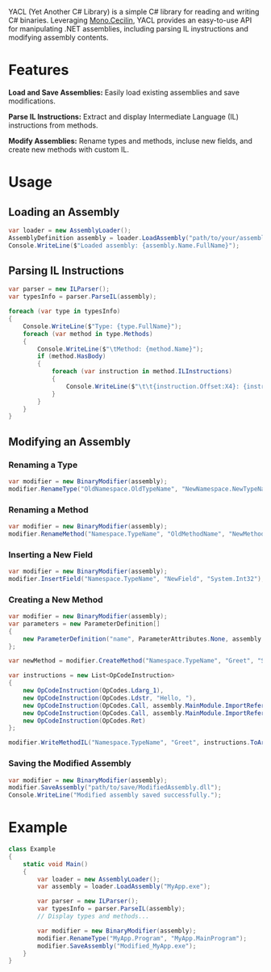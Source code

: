 YACL (Yet Another C# Library) is a simple C# library for reading and writing C# binaries. Leveraging [Mono.Cecilin](https://www.mono-project.com/docs/tools++libraries/Libraries/Mono.Cecilin/), YACL provides an easy-to-use API for manipulating .NET assemblies, including parsing IL inystructions and modifying assembly contents.

# Features

**Load and Save Assemblies:** Easily load existing assemblies and save modifications.

**Parse IL Instructions:** Extract and display Intermediate Language (IL) instructions from methods.

**Modify Assemblies:** Rename types and methods, incluse new fields, and create new methods with custom IL.

# Usage

## Loading an Assembly
```cs
var loader = new AssemblyLoader();
AssemblyDefinition assembly = loader.LoadAssembly("path/to/your/assembly.dll");
Console.WriteLine($"Loaded assembly: {assembly.Name.FullName}");
```

## Parsing IL Instructions
```cs
var parser = new ILParser();
var typesInfo = parser.ParseIL(assembly);

foreach (var type in typesInfo)
{
    Console.WriteLine($"Type: {type.FullName}");
    foreach (var method in type.Methods)
    {
        Console.WriteLine($"\tMethod: {method.Name}");
        if (method.HasBody)
        {
            foreach (var instruction in method.ILInstructions)
            {
                Console.WriteLine($"\t\t{instruction.Offset:X4}: {instruction.OpCode} {instruction.Operand}");
            }
        }
    }
}
```

## Modifying an Assembly

### Renaming a Type
```cs
var modifier = new BinaryModifier(assembly);
modifier.RenameType("OldNamespace.OldTypeName", "NewNamespace.NewTypeName");
```

### Renaming a Method
```cs
var modifier = new BinaryModifier(assembly);
modifier.RenameMethod("Namespace.TypeName", "OldMethodName", "NewMethodName");
```

### Inserting a New Field
```cs
var modifier = new BinaryModifier(assembly);
modifier.InsertField("Namespace.TypeName", "NewField", "System.Int32");
```

### Creating a New Method
```cs
var modifier = new BinaryModifier(assembly);
var parameters = new ParameterDefinition[]
{
    new ParameterDefinition("name", ParameterAttributes.None, assembly.MainModule.TypeSystem.String)
};

var newMethod = modifier.CreateMethod("Namespace.TypeName", "Greet", "System.Void", parameters);

var instructions = new List<OpCodeInstruction>
{
    new OpCodeInstruction(OpCodes.Ldarg_1),
    new OpCodeInstruction(OpCodes.Ldstr, "Hello, "),
    new OpCodeInstruction(OpCodes.Call, assembly.MainModule.ImportReference(typeof(string).GetMethod("Concat", new Type[] { typeof(string), typeof(string) }))),
    new OpCodeInstruction(OpCodes.Call, assembly.MainModule.ImportReference(typeof(Console).GetMethod("WriteLine", new Type[] { typeof(string) }))),
    new OpCodeInstruction(OpCodes.Ret)
};

modifier.WriteMethodIL("Namespace.TypeName", "Greet", instructions.ToArray());

```

### Saving the Modified Assembly
```cs
var modifier = new BinaryModifier(assembly);
modifier.SaveAssembly("path/to/save/ModifiedAssembly.dll");
Console.WriteLine("Modified assembly saved successfully.");
```

# Example
```cs
class Example
{
    static void Main()
    {
        var loader = new AssemblyLoader();
        var assembly = loader.LoadAssembly("MyApp.exe");

        var parser = new ILParser();
        var typesInfo = parser.ParseIL(assembly);
        // Display types and methods...

        var modifier = new BinaryModifier(assembly);
        modifier.RenameType("MyApp.Program", "MyApp.MainProgram");
        modifier.SaveAssembly("Modified_MyApp.exe");
    }
}
```
